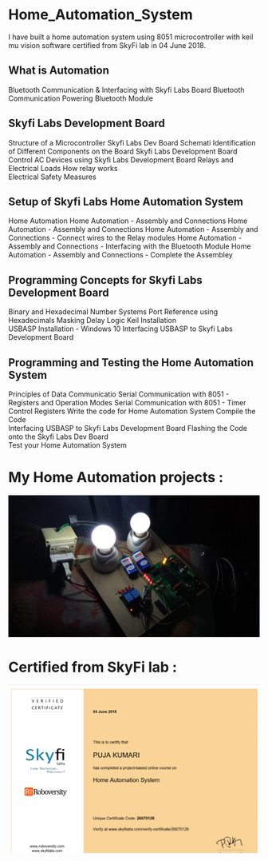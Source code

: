 # Home_Automation_System
 I have built a home automation system using 8051 microcontroller with keil mu vision software certified from SkyFi lab in 04 June 2018.
## What is Automation
 Bluetooth Communication & Interfacing with Skyfi Labs Board
 Bluetooth Communication
 Powering Bluetooth Module
## Skyfi Labs Development Board
 Structure of a Microcontroller
 Skyfi Labs Dev Board Schemati
 Identification of Different Components on the Board
 Skyfi Labs Development Board
 Control AC Devices using Skyfi Labs Development Board
 Relays and Electrical Loads
 How relay works	
 Electrical Safety Measures
## Setup of Skyfi Labs Home Automation System
 Home Automation
 Home Automation - Assembly and Connections 
 Home Automation - Assembly and Connections 
 Home Automation - Assembly and Connections - Connect wires to the Relay modules
 Home Automation - Assembly and Connections - Interfacing with the Bluetooth Module 
 Home Automation - Assembly and Connections - Complete the Assembley 
## Programming Concepts for Skyfi Labs Development Board
 Binary and Hexadecimal Number Systems 
 Port Reference using Hexadecimals
 Masking
 Delay Logic
 Keil Installation	
 USBASP Installation - Windows 10
 Interfacing USBASP to Skyfi Labs Development Board
## Programming and Testing the Home Automation System
 Principles of Data Communicatio
 Serial Communication with 8051 - Registers and Operation Modes
 Serial Communication with 8051 - Timer Control Registers
 Write the code for Home Automation System
 Compile the Code	
 Interfacing USBASP to Skyfi Labs Development Board
 Flashing the Code onto the Skyfi Labs Dev Board	
 Test your Home Automation System
# My Home Automation projects :

![alt text](https://github.com/Puja7629/Home_Automation_System/blob/master/IMG_20180103_144716.jpg)
# Certified from SkyFi lab :
![alt text](https://github.com/Puja7629/Home_Automation_System/blob/master/Puja.Cerificates.png)

